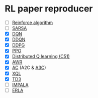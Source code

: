 # RL paper reproducer

- [ ] [Reinforce algorithm]()
- [ ] [SARSA]()
- [x] [DQN](https://www.cs.toronto.edu/~vmnih/docs/dqn.pdf)
- [x] [DDQN](https://arxiv.org/pdf/1509.06461.pdf)
- [x] [DDPG](https://arxiv.org/pdf/1509.02971.pdf)
- [x] [PPO](https://arxiv.org/pdf/1707.06347.pdf)
- [x] [Distributed Q learning (C51)](https://arxiv.org/pdf/1707.06887.pdf)
- [x] [AWR](https://openreview.net/attachment?id=H1gdF34FvS&name=original_pdf)
- [x] [AC](https://proceedings.neurips.cc/paper/1999/file/6449f44a102fde848669bdd9eb6b76fa-Paper.pdf) (A2C & [A3C](https://arxiv.org/pdf/1602.01783.pdf))
- [x] [XQL](https://div99.github.io/XQL)
- [x] [TD3](https://arxiv.org/pdf/1802.09477.pdf)
- [ ] [IMPALA](https://arxiv.org/pdf/1802.01561.pdf)
- [ ] [ERLA](https://arxiv.org/pdf/2101.03958.pdf)
